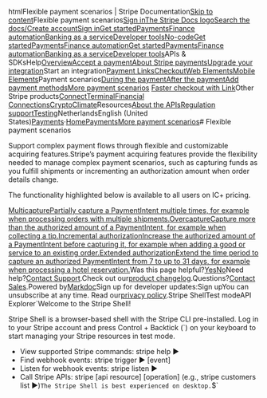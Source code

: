 htmlFlexible payment scenarios | Stripe Documentation[Skip to content](#main-content)Flexible payment scenarios[Sign in](https://dashboard.stripe.com/login?redirect=https%3A%2F%2Fdocs.stripe.com%2Fpayments%2Fflexible-payments)[The Stripe Docs logo](/)[Search the docs/](#)[Create account](https://dashboard.stripe.com/register)[Sign in](https://dashboard.stripe.com/login?redirect=https%3A%2F%2Fdocs.stripe.com%2Fpayments%2Fflexible-payments)[Get started](/get-started)[Payments](/payments)[Finance automation](/finance-automation)[Banking as a service](/financial-services)[Developer tools](/development)[No-code](/no-code)[Get started](/get-started)[Payments](/payments)[Finance automation](/finance-automation)[](#)[Get started](/get-started)[Payments](/payments)[Finance automation](/finance-automation)[Banking as a service](/financial-services)[Developer tools](/development)[](#)APIs & SDKsHelp[Overview](/docs/payments)[Accept a payment](#)[About Stripe payments](#)[Upgrade your integration](/docs/payments/upgrades)Start an integration[Payment Links](#)[Checkout](#)[Web Elements](#)[Mobile Elements](#)Payment scenarios[During the payment](#)[After the payment](#)[Add payment methods](#)[More payment scenarios](#)
[Faster checkout with Link](#)Other Stripe products[Connect](#)[Terminal](#)[Financial Connections](#)[Crypto](#)[Climate](#)Resources[About the APIs](#)[Regulation support](#)[Testing](/docs/testing)NetherlandsEnglish (United States)[](#)[](#)[Payments](/payments)·[Home](/docs)[Payments](/docs/payments)[More payment scenarios](/docs/payments/more-payment-scenarios)# Flexible payment scenarios

Support complex payment flows through flexible and customizable acquiring features.Stripe’s payment acquiring features provide the flexibility needed to manage complex payment scenarios, such as capturing funds as you fulfill shipments or incrementing an authorization amount when order details change.

The functionality highlighted below is available to all users on IC+ pricing.

[MulticapturePartially capture a PaymentIntent multiple times, for example when processing orders with multiple shipments.](/payments/multicapture)[OvercaptureCapture more than the authorized amount of a PaymentIntent, for example when collecting a tip.](/payments/overcapture)[Incremental authorizationIncrease the authorized amount of a PaymentIntent before capturing it, for example when adding a good or service to an existing order.](/payments/incremental-authorization)[Extended authorizationExtend the time period to capture an authorized PaymentIntent from 7 to up to 31 days, for example when processing a hotel reservation.](/payments/extended-authorization)Was this page helpful?[Yes](#)[No](#)Need help?[Contact Support](https://support.stripe.com/).Check out our[product changelog](https://stripe.com/blog/changelog).Questions?[Contact Sales](https://stripe.com/contact/sales).Powered by[Markdoc](https://markdoc.dev)Sign up for developer updates:Sign upYou can unsubscribe at any time. Read our[privacy policy](https://stripe.com/privacy).Stripe ShellTest modeAPI Explorer[](https://stripe.com/docs/stripe-cli#install)`Welcome to the Stripe Shell!

Stripe Shell is a browser-based shell with the Stripe CLI pre-installed. Log in to your
Stripe account and press Control + Backtick (`) on your keyboard to start managing your Stripe
resources in test mode.

- View supported Stripe commands: stripe help ▶️
- Find webhook events: stripe trigger ▶️ [event]
- Listen for webhook events: stripe listen ▶
- Call Stripe APIs: stripe [api resource] [operation] (e.g., stripe customers list ▶️)`The Stripe Shell is best experienced on desktop.`$`